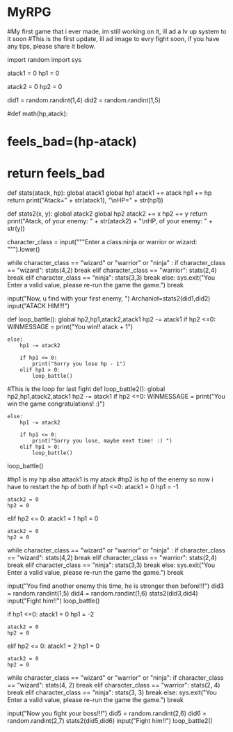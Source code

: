 # MyRPG
#My first game that i ever made, im still working on it, ill ad a lv up system to it soon 
#This is the first update, ill ad image to evry fight soon, if you have any tips, please share it below. 


import random
import sys

atack1 = 0
hp1 = 0

atack2 = 0
hp2 = 0


did1 = random.randint(1,4)
did2 = random.randint(1,5)



#def math(hp,atack):
 #   feels_bad=(hp-atack)
  #  return feels_bad



def stats(atack, hp):
    global atack1
    global hp1
    atack1 += atack
    hp1 += hp
    return print("Atack=" + str(atack1), "\nHP=" + str(hp1))


def stats2(x, y):
    global atack2
    global hp2
    atack2 += x
    hp2 += y
    return print("Atack, of your enemy: " + str(atack2) + "\nHP, of your enemy: " + str(y))



character_class = input("""Enter a class:ninja or warrior or wizard: 
""").lower()

while character_class == "wizard" or "warrior" or "ninja" :
        if character_class == "wizard":
            stats(4,2)
            break
        elif character_class == "warrior":
            stats(2,4)
            break
        elif character_class == "ninja":
            stats(3,3)
            break
        else:
            sys.exit("You Enter a valid value, please re-run the game the game.")
            break


input("Now, u find with your first enemy, ")
Archanioł=stats2(did1,did2)
input("ATACK HIM!!!")



def loop_battle():
    global hp2,hp1,atack2,atack1
    hp2 -= atack1
    if hp2 <=0:
        WINMESSAGE = print("You win!! atack + 1")

    else:
        hp1 -= atack2

        if hp1 <= 0:
            print("Sorry you lose hp - 1")
        elif hp1 > 0:
            loop_battle()

#This is the loop for last fight
def loop_battle2():
    global hp2,hp1,atack2,atack1
    hp2 -= atack1
    if hp2 <=0:
        WINMESSAGE = print("You win the game congratulations! :)")

    else:
        hp1 -= atack2

        if hp1 <= 0:
            print("Sorry you lose, maybe next time! :) ")
        elif hp1 > 0:
            loop_battle()

loop_battle()

#hp1 is my hp also attack1 is my atack
#hp2 is hp of the enemy so now i have to restart the hp of both
if hp1 <=0:
    atack1 = 0
    hp1 = -1

    atack2 = 0
    hp2 = 0
elif hp2 <= 0:
    atack1 = 1
    hp1 = 0

    atack2 = 0
    hp2 = 0


while character_class == "wizard" or "warrior" or "ninja" :
        if character_class == "wizard":
            stats(4,2)
            break
        elif character_class == "warrior":
            stats(2,4)
            break
        elif character_class == "ninja":
            stats(3,3)
            break
        else:
            sys.exit("You Enter a valid value, please re-run the game the game.")
            break



input("You find another enemy this time, he is stronger then before!!!")
did3 = random.randint(1,5)
did4 = random.randint(1,6)
stats2(did3,did4)
input("Fight him!!")
loop_battle()

if hp1 <=0:
    atack1 = 0
    hp1 = -2

    atack2 = 0
    hp2 = 0
elif hp2 <= 0:
    atack1 = 2
    hp1 = 0

    atack2 = 0
    hp2 = 0

while character_class == "wizard" or "warrior" or "ninja":
    if character_class == "wizard":
        stats(4, 2)
        break
    elif character_class == "warrior":
        stats(2, 4)
        break
    elif character_class == "ninja":
        stats(3, 3)
        break
    else:
        sys.exit("You Enter a valid value, please re-run the game the game.")
        break



input("Now you fight your boss!!!")
did5 = random.randint(2,6)
did6 = random.randint(2,7)
stats2(did5,did6)
input("Fight him!!")
loop_battle2()
